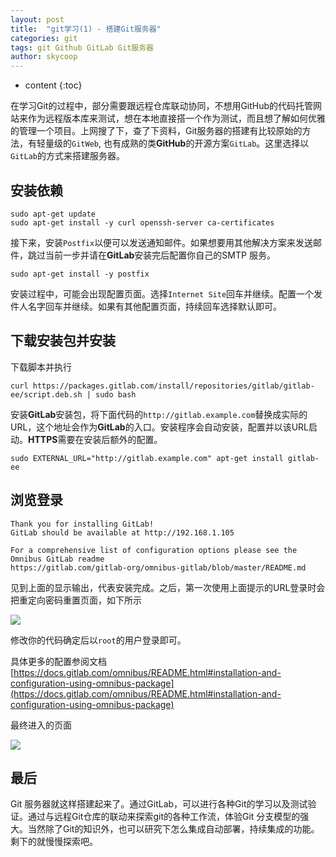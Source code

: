 ```yaml
---
layout: post
title:  "git学习(1) - 搭建Git服务器"
categories: git
tags: git Github GitLab Git服务器
author: skycoop
---
```


* content
{:toc}

在学习Git的过程中，部分需要跟远程仓库联动协同，不想用GitHub的代码托管网站来作为远程版本库来测试，想在本地直接搭一个作为测试，而且想了解如何优雅的管理一个项目。上网搜了下，查了下资料，Git服务器的搭建有比较原始的方法，有轻量级的`GitWeb`, 也有成熟的类**GitHub**的开源方案`GitLab`。这里选择以`GitLab`的方式来搭建服务器。






## 安装依赖 ##

```
sudo apt-get update
sudo apt-get install -y curl openssh-server ca-certificates
```

接下来，安装`Postfix`以便可以发送通知邮件。如果想要用其他解决方案来发送邮件，跳过当前一步并请在**GitLab**安装完后配置你自己的SMTP 服务。

```
sudo apt-get install -y postfix
```

安装过程中，可能会出现配置页面。选择`Internet Site`回车并继续。配置一个发件人名字回车并继续。如果有其他配置页面，持续回车选择默认即可。

## 下载安装包并安装 ##

下载脚本并执行
```
curl https://packages.gitlab.com/install/repositories/gitlab/gitlab-ee/script.deb.sh | sudo bash
```

安装**GitLab**安装包，将下面代码的`http://gitlab.example.com`替换成实际的URL，这个地址会作为**GitLab**的入口。安装程序会自动安装，配置并以该URL启动。**HTTPS**需要在安装后额外的配置。

```
sudo EXTERNAL_URL="http://gitlab.example.com" apt-get install gitlab-ee
```

## 浏览登录 ##

```
Thank you for installing GitLab!
GitLab should be available at http://192.168.1.105

For a comprehensive list of configuration options please see the Omnibus GitLab readme
https://gitlab.com/gitlab-org/omnibus-gitlab/blob/master/README.md
```

见到上面的显示输出，代表安装完成。之后，第一次使用上面提示的URL登录时会把重定向密码重置页面，如下所示

![](https://i.imgur.com/P3H0QJ4.png)

修改你的代码确定后以`root`的用户登录即可。

具体更多的配置参阅文档 [https://docs.gitlab.com/omnibus/README.html#installation-and-configuration-using-omnibus-package](https://docs.gitlab.com/omnibus/README.html#installation-and-configuration-using-omnibus-package)

最终进入的页面

![](https://i.imgur.com/AUc6qQQ.png)

## 最后 ##

Git 服务器就这样搭建起来了。通过GitLab，可以进行各种Git的学习以及测试验证。通过与远程Git仓库的联动来探索git的各种工作流，体验Git 分支模型的强大。当然除了Git的知识外，也可以研究下怎么集成自动部署，持续集成的功能。剩下的就慢慢探索吧。
